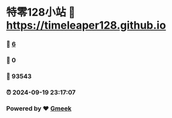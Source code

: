 # 特零128小站 :link: https://timeleaper128.github.io 
### :page_facing_up: [6](https://timeleaper128.github.io/tag.html) 
### :speech_balloon: 0 
### :hibiscus: 93543 
### :alarm_clock: 2024-09-19 23:17:07 
### Powered by :heart: [Gmeek](https://github.com/Meekdai/Gmeek)
